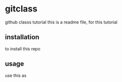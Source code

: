 # gitclass
github classs tutorial
this is a readme file,
for this tutorial 
## installation 
to install this repo 
## usage 
use this as 


